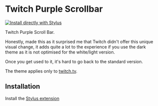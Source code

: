 # Twitch Purple Scrollbar

[![Install directly with Stylus](https://userstyles.org/styles/179958/google-podcasts-dark-theme)](https://userstyles.org/styles/179958/google-podcasts-dark-theme)

Twitch Purple Scroll Bar.

Honestly, made this as it surprised me that Twitch didn't offer this unique visual change, it adds quite a lot to the experience if you use the dark theme as it is not optimised for the white/light version.

Once you get used to it, it's hard to go back to the standard version.

The theme applies only to [twitch.tv](https://www.twitch.tv/).

## Installation
Install the [Stylus extension](https://add0n.com/stylus.html)